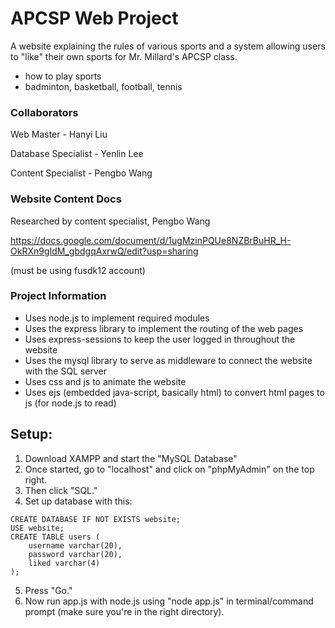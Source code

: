 # APCSP Web Project

A website explaining the rules of various sports and a system allowing users to "like" their own sports for Mr. Millard's APCSP class.
- how to play sports
- badminton, basketball, football, tennis

### Collaborators
Web Master - Hanyi Liu

Database Specialist - Yenlin Lee

Content Specialist - Pengbo Wang

### Website Content Docs
Researched by content specialist, Pengbo Wang

https://docs.google.com/document/d/1ugMzinPQUe8NZBrBuHR_H-OkRXn9gIdM_gbdgqAxrwQ/edit?usp=sharing

(must be using fusdk12 account)

### Project Information
- Uses node.js to implement required modules 
- Uses the express library to implement the routing of the web pages
- Uses express-sessions to keep the user logged in throughout the website
- Uses the mysql library to serve as middleware to connect the website with the SQL server
- Uses css and js to animate the website
- Uses ejs (embedded java-script, basically html) to convert html pages to js (for node.js to read)

## Setup:
1. Download XAMPP and start the "MySQL Database"
2. Once started, go to "localhost" and click on "phpMyAdmin" on the top right.
3. Then click "SQL."
4. Set up database with this:
```
CREATE DATABASE IF NOT EXISTS website;
USE website;
CREATE TABLE users ( 
	username varchar(20),
	password varchar(20),
	liked varchar(4)
);
```
5. Press "Go."
6. Now run app.js with node.js using "node app.js" in terminal/command prompt (make sure you're in the right directory).
